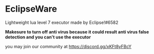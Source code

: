 # EclipseWare
Lightweight lua level 7 executor made by Eclipse!#6582

**Makesure to turn off anti virus because it could result
anti virus false detection and you can't use the executor**

you may join our community at https://discord.gg/xKFt8yFBcY
